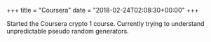 +++
title = "Coursera"
date = "2018-02-24T02:08:30+00:00"
+++

Started the Coursera crypto 1 course. Currently trying to understand unpredictable pseudo random generators.
			